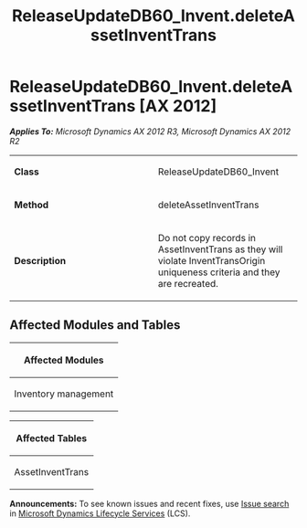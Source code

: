 ﻿---
title: ReleaseUpdateDB60_Invent.deleteAssetInventTrans
TOCTitle: ReleaseUpdateDB60_Invent.deleteAssetInventTrans
ms:assetid: 61cbe277-ee8b-284c-2053-db6f57c30598
ms:mtpsurl: https://msdn.microsoft.com/en-us/library/JJ719103(v=AX.60)
ms:contentKeyID: 49708643
ms.date: 05/18/2015
mtps_version: v=AX.60
---

# ReleaseUpdateDB60\_Invent.deleteAssetInventTrans [AX 2012]


_**Applies To:** Microsoft Dynamics AX 2012 R3, Microsoft Dynamics AX 2012 R2_

<table>
<colgroup>
<col style="width: 50%" />
<col style="width: 50%" />
</colgroup>
<tbody>
<tr class="odd">
<td><p><strong>Class</strong></p></td>
<td><p>ReleaseUpdateDB60_Invent</p></td>
</tr>
<tr class="even">
<td><p><strong>Method</strong></p></td>
<td><p>deleteAssetInventTrans</p></td>
</tr>
<tr class="odd">
<td><p><strong>Description</strong></p></td>
<td><p>Do not copy records in AssetInventTrans as they will violate InventTransOrigin uniqueness criteria and they are recreated.</p></td>
</tr>
</tbody>
</table>


## Affected Modules and Tables

<table>
<colgroup>
<col style="width: 100%" />
</colgroup>
<thead>
<tr class="header">
<th><p>Affected Modules</p></th>
</tr>
</thead>
<tbody>
<tr class="odd">
<td><p>Inventory management</p></td>
</tr>
</tbody>
</table>


<table>
<colgroup>
<col style="width: 100%" />
</colgroup>
<thead>
<tr class="header">
<th><p>Affected Tables</p></th>
</tr>
</thead>
<tbody>
<tr class="odd">
<td><p>AssetInventTrans</p></td>
</tr>
</tbody>
</table>

  
**Announcements:** To see known issues and recent fixes, use [Issue search](http://go.microsoft.com/fwlink/?linkid=389258) in [Microsoft Dynamics Lifecycle Services](http://go.microsoft.com/fwlink/?linkid=306505) (LCS).

